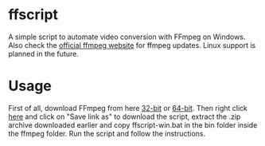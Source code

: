 # ffscript
A simple script to automate video conversion with FFmpeg on Windows. Also check the [official ffmpeg website](https://ffmpeg.org/) for ffmpeg updates. Linux support is planned in the future.

# Usage
First of all, download FFmpeg from here [32-bit](https://ffmpeg.zeranoe.com/builds/win32/static/ffmpeg-latest-win32-static.zip) or [64-bit](https://ffmpeg.zeranoe.com/builds/win64/static/ffmpeg-latest-win64-static.zip). Then right click [here](https://github.com/LeddaZ/ffscript/raw/master/ffscript-win.bat) and click on "Save link as" to download the script, extract the .zip archive downloaded earlier and copy ffscript-win.bat in the bin folder inside the ffmpeg folder. Run the script and follow the instructions.
